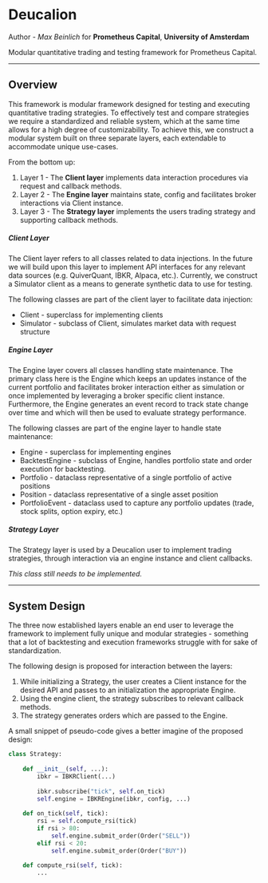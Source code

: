 
# Deucalion

Author - *Max Beinlich* for **Prometheus Capital**, **University of Amsterdam**

Modular quantitative trading and testing framework for Prometheus Capital.

-----

## Overview

This framework is modular framework designed for testing and executing quantitative trading strategies. To effectively test and compare strategies we require a standardized and reliable system, which at the same time allows for a high degree of customizability. To achieve this, we construct a modular system built on three separate layers, each extendable to accommodate unique use-cases.

From the bottom up:
1. Layer 1 - The **Client layer** implements data interaction procedures via request and callback methods. 
2. Layer 2 - The **Engine layer** maintains state, config and facilitates broker interactions via Client instance.
3. Layer 3 - The **Strategy layer** implements the users trading strategy and supporting callback methods.

##### Client Layer 

The Client layer refers to all classes related to data injections. In the future we will build upon this layer to implement API interfaces for any relevant data sources (e.g. QuiverQuant, IBKR, Alpaca, etc.). Currently, we construct a Simulator client as a means to generate synthetic data to use for testing. 

The following classes are part of the client layer to facilitate data injection: 
- Client - superclass for implementing clients
- Simulator - subclass of Client, simulates market data with request structure

##### Engine Layer

The Engine layer covers all classes handling state maintenance. The primary class here is the Engine which keeps an updates instance of the current portfolio and facilitates broker interaction either as simulation or once implemented by leveraging a broker specific client instance. Furthermore, the Engine generates an event record to track state change over time and which will then be used to evaluate strategy performance.

The following classes are part of the engine layer to handle state maintenance:
- Engine - superclass for implementing engines
- BacktestEngine - subclass of Engine, handles portfolio state and order execution for backtesting.
- Portfolio - dataclass representative of a single portfolio of active positions
- Position - dataclass representative of a single asset position
- PortfolioEvent - dataclass used to capture any portfolio updates (trade, stock splits, option expiry, etc.)

##### Strategy Layer

The Strategy layer is used by a Deucalion user to implement trading strategies, through interaction via an engine instance and client callbacks.

*This class still needs to be implemented.*


-----

## System Design

The three now established layers enable an end user to leverage the framework to implement fully unique and modular strategies - something that a lot of backtesting and execution frameworks struggle with for sake of standardization.

The following design is proposed for interaction between the layers:

1. While initializing a Strategy, the user creates a Client instance for the desired API and passes to an initialization the appropriate Engine.
2. Using the engine client, the strategy subscribes to relevant callback methods.
3. The strategy generates orders which are passed to the Engine.

A small snippet of pseudo-code gives a better imagine of the proposed design:

```python
class Strategy:
	
	def __init__(self, ...):
		ibkr = IBKRClient(...)
		
		ibkr.subscribe("tick", self.on_tick)
		self.engine = IBKREngine(ibkr, config, ...)
		
	def on_tick(self, tick):
		rsi = self.compute_rsi(tick)
		if rsi > 80:
			self.engine.submit_order(Order("SELL"))
		elif rsi < 20:
			self.engine.submit_order(Order("BUY"))

	def compute_rsi(self, tick):
		...
		
```


